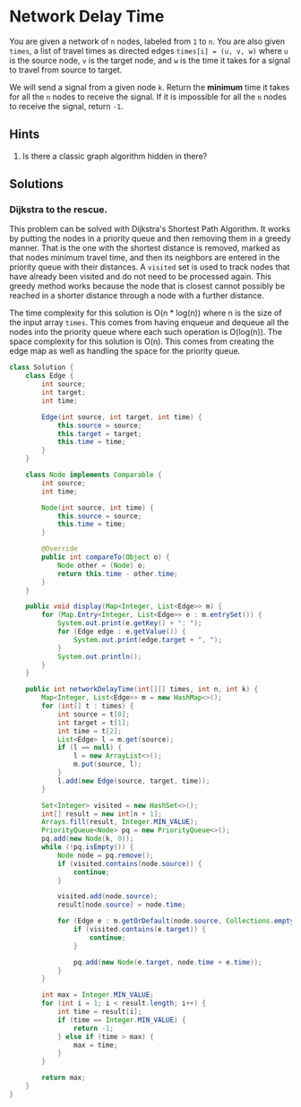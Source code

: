 # Network Delay Time

You are given a network of `n` nodes, labeled from `1` to `n`. You are also
given `times`, a list of travel times as directed edges `times[i] = (u, v, w)`
where `u` is the source node, `v` is the target node, and `w` is the time it
takes for a signal to travel from source to target.

We will send a signal from a given node `k`. Return the **minimum** time it
takes for all the `n` nodes to receive the signal. If it is impossible for all
the `n` nodes to receive the signal, return `-1`.

## Hints

1. Is there a classic graph algorithm hidden in there?

## Solutions

### Dijkstra to the rescue.

This problem can be solved with Dijkstra's Shortest Path Algorithm. It works by
putting the nodes in a priority queue and then removing them in a greedy
manner. That is the one with the shortest distance is removed, marked as that
nodes minimum travel time, and then its neighbors are entered in the priority
queue with their distances. A `visited` set is used to track nodes that have
already been visited and do not need to be processed again. This greedy method
works because the node that is closest cannot possibly be reached in a shorter
distance through a node with a further distance.

The time complexity for this solution is O(n * log(n)) where n is the size of the
input array `times`. This comes from having enqueue and dequeue all the nodes
into the priority queue where each such operation is O(log(n)). The space complexity
for this solution is O(n). This comes from creating the edge map as well as
handling the space for the priority queue.

```java
class Solution {
    class Edge {
        int source;
        int target;
        int time;

        Edge(int source, int target, int time) {
            this.source = source;
            this.target = target;
            this.time = time;
        }
    }

    class Node implements Comparable {
        int source;
        int time;

        Node(int source, int time) {
            this.source = source;
            this.time = time;
        }

        @Override
        public int compareTo(Object o) {
            Node other = (Node) o;
            return this.time - other.time;
        }
    }

    public void display(Map<Integer, List<Edge>> m) {
        for (Map.Entry<Integer, List<Edge>> e : m.entrySet()) {
            System.out.print(e.getKey() + ": ");
            for (Edge edge : e.getValue()) {
                System.out.print(edge.target + ", ");
            }
            System.out.println();
        }
    }

    public int networkDelayTime(int[][] times, int n, int k) {
        Map<Integer, List<Edge>> m = new HashMap<>();
        for (int[] t : times) {
            int source = t[0];
            int target = t[1];
            int time = t[2];
            List<Edge> l = m.get(source);
            if (l == null) {
                l = new ArrayList<>();
                m.put(source, l);
            }
            l.add(new Edge(source, target, time));
        }

        Set<Integer> visited = new HashSet<>();
        int[] result = new int[n + 1];
        Arrays.fill(result, Integer.MIN_VALUE);
        PriorityQueue<Node> pq = new PriorityQueue<>();
        pq.add(new Node(k, 0));
        while (!pq.isEmpty()) {
            Node node = pq.remove();
            if (visited.contains(node.source)) {
                continue;
            }

            visited.add(node.source);
            result[node.source] = node.time;

            for (Edge e : m.getOrDefault(node.source, Collections.emptyList())) {
                if (visited.contains(e.target)) {
                    continue;
                }

                pq.add(new Node(e.target, node.time + e.time));
            }
        }

        int max = Integer.MIN_VALUE;
        for (int i = 1; i < result.length; i++) {
            int time = result[i];
            if (time == Integer.MIN_VALUE) {
                return -1;
            } else if (time > max) {
                max = time;
            }
        }

        return max;
    }
}
```
